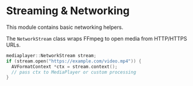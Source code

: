 # Streaming & Networking

This module contains basic networking helpers.

The `NetworkStream` class wraps FFmpeg to open media from HTTP/HTTPS URLs.

```cpp
mediaplayer::NetworkStream stream;
if (stream.open("https://example.com/video.mp4")) {
  AVFormatContext *ctx = stream.context();
  // pass ctx to MediaPlayer or custom processing
}
```
